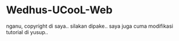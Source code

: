 # Wedhus-UCooL-Web
nganu, copyright di saya.. silakan dipake..
saya juga cuma modifikasi tutorial di yusup.. 
